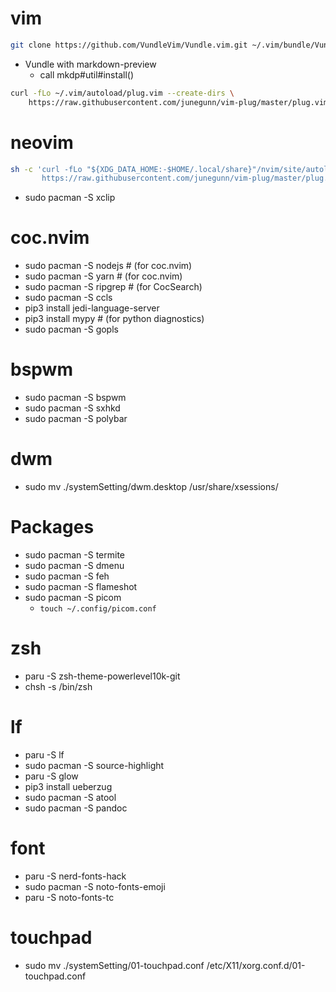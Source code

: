 # vim

```sh
git clone https://github.com/VundleVim/Vundle.vim.git ~/.vim/bundle/Vundle.vim
```
- Vundle with markdown-preview
    - call mkdp#util#install()
```sh
curl -fLo ~/.vim/autoload/plug.vim --create-dirs \
    https://raw.githubusercontent.com/junegunn/vim-plug/master/plug.vim
```

# neovim

```sh
sh -c 'curl -fLo "${XDG_DATA_HOME:-$HOME/.local/share}"/nvim/site/autoload/plug.vim --create-dirs \
       https://raw.githubusercontent.com/junegunn/vim-plug/master/plug.vim'
```
- sudo pacman -S xclip

# coc.nvim
- sudo pacman -S nodejs # (for coc.nvim)
- sudo pacman -S yarn # (for coc.nvim)
- sudo pacman -S ripgrep # (for CocSearch)
- sudo pacman -S ccls
- pip3 install jedi-language-server
- pip3 install mypy # (for python diagnostics)
- sudo pacman -S gopls

# bspwm
- sudo pacman -S bspwm
- sudo pacman -S sxhkd
- sudo pacman -S polybar

# dwm
- sudo mv ./systemSetting/dwm.desktop /usr/share/xsessions/

# Packages
- sudo pacman -S termite
- sudo pacman -S dmenu
- sudo pacman -S feh
- sudo pacman -S flameshot
- sudo pacman -S picom
    - `touch ~/.config/picom.conf`

# zsh
- paru -S zsh-theme-powerlevel10k-git
- chsh -s /bin/zsh

# lf
- paru -S lf
- sudo pacman -S source-highlight
- paru -S glow
- pip3 install ueberzug
- sudo pacman -S atool
- sudo pacman -S pandoc

# font
- paru -S nerd-fonts-hack
- sudo pacman -S noto-fonts-emoji
- paru -S noto-fonts-tc

# touchpad
- sudo mv ./systemSetting/01-touchpad.conf /etc/X11/xorg.conf.d/01-touchpad.conf
